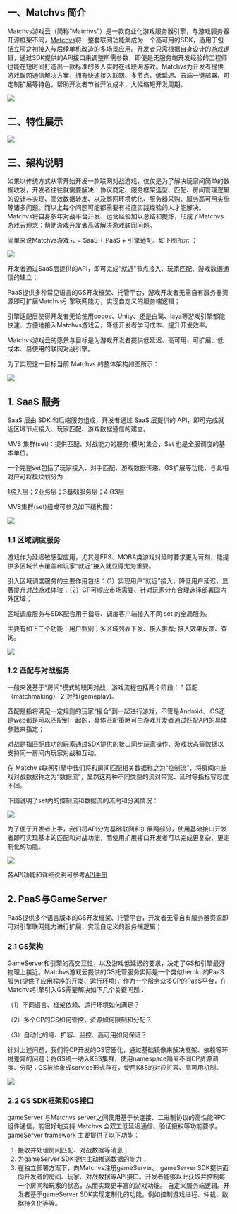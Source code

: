 
## 一、Matchvs 简介

Matchvs游戏云（简称“Matchvs”）是一款商业化游戏服务器引擎，与游戏服务器开源框架不同，[Matchvs](http://www.matchvs.com/)将一整套联网功能集成为一个高可用的SDK，适用于包括立项之初接入与后续单机改造的多场景应用。开发者只需根据自身设计的游戏逻辑，通过SDK提供的API接口来调整所需参数，即便是无服务端开发经验的工程师也能在短时间打造出一款标准的多人实时在线联网游戏。Matchvs为开发者提供游戏联网通信解决方案，拥有快速接入联网、多节点、低延迟、云端一键部署、可定制扩展等特色，帮助开发者节省开发成本，大幅缩短开发周期。

![](http://imgs.matchvs.com/static/Introduction3.png)


## 二、特性展示  

![](http://imgs.matchvs.com/static/guangwang/texing.png)

## 三、架构说明

如果以传统方式从零开始开发一款联网对战游戏，仅仅是为了解决玩家间简单的数据收发，开发者往往就需要解决：协议商定、服务框架选型、匹配、房间管理逻辑的设计与实现、高效数据转发、以及弱网环境优化、服务器采购、服务高可用实施等诸多问题。而以上每个问题可能都需要有相应实践经验的人才能解决。Matchvs将自身多年对战平台开发、运营经验加以总结和提炼，形成了Matchvs游戏云理念：帮助游戏开发者高效解决游戏联网问题。

简单来说Matchvs游戏云 = SaaS + PaaS + 引擎适配。如下图所示 ：

![](http://imgs.matchvs.com/static/guangwang/paas1.png)

开发者通过SaaS层提供的API，即可完成“就近”节点接入、玩家匹配、游戏数据通信的建立；

PaaS提供多种常见语言的GS开发框架、托管平台，游戏开发者无需自有服务器资源即可扩展Matchvs引擎联网能力，实现自定义的服务端逻辑；

引擎适配层使得开发者无论使用cocos、Unity、还是白鹭、laya等游戏引擎都能快速、方便地接入Matchvs游戏云，降低开发者学习成本、提升开发效率。

Matchvs游戏云的愿景与目标是为游戏开发者提供低延迟、高可用、可扩展、低成本、易使用的联网对战引擎。

为了实现这一目标当前 Matchvs 的整体架构如图所示：

![](http://imgs.matchvs.com/static/guangwang/paas9.png)

## 1. SaaS 服务

SaaS 层由 SDK 和后端服务组成，开发者通过 SaaS  层提供的 API，即可完成就近区域节点接入、玩家匹配、游戏数据通信的建立。

MVS 集群(set)：提供匹配、对战能力的服务(模块)集合，Set 也是全服调度的基本单位。

一个完整set包括了玩家接入、对手匹配、游戏数据传递、GS扩展等功能，与此相对应可将模块划分为

1接入层；2业务层；3基础服务层；4 GS层

MVS集群(set)组成可参见如下结构图：

![](http://imgs.matchvs.com/static/guangwang/paas2.png)

### 1.1 区域调度服务

游戏作为延迟敏感型应用，尤其是FPS、MOBA类游戏对延时要求更为苛刻，能提供多区域节点覆盖和玩家“就近”接入就显得尤为重要。

引入区域调度服务的主要作用包括：（1）实现用户“就近”接入，降低用户延迟，显著提升对战游戏体验；（2）CP可顺应市场需要、针对玩家分布合理选择部署国内外区域；

区域调度服务与SDK配合用于指导、调度客户端接入不同 set 的全局服务。

主要有如下三个功能：用户甄别；多区域列表下发、接入推荐; 接入效果反馈、查询。

![](http://imgs.matchvs.com/static/guangwang/paas3.png)

### 1.2 **匹配与对战服务**

一般来说基于“房间”模式的联网对战，游戏流程包括两个阶段： 1 匹配（matchmaking） 2 对战(gameplay)。

匹配是指将满足一定规则的玩家“撮合”到一起进行游戏，不管是Android、iOS还是web都是可以匹配到一起的，具体匹配策略可由游戏开发者通过匹配API的具体参数来指定；

对战是指匹配成功的玩家通过SDK提供的接口同步玩家操作、游戏状态等数据以支持同一房间内玩家对战和互动。

在 Matchv s联网引擎中我们将和房间匹配相关数据称之为“控制流”，将房间内游戏对战数据称之为“数据流”，显然这两种不同类型的流对带宽、延时等指标容忍度不同。

下图说明了set内的控制流和数据流的流向和分离情况：

![](http://imgs.matchvs.com/static/guangwang/paas4.png)

为了便于开发者上手，我们将API分为基础联网和扩展两部分，使用基础接口开发者即可实现基本的匹配和对战功能，而使用扩展接口开发者可以完成更复杂、更定制化的功能。

![](http://imgs.matchvs.com/static/guangwang/paas5.png)

各API功能和详细说明可参考[API手册](http://www.matchvs.com/service?page=JavaScript)

## 2. PaaS与GameServer

PaaS提供多个语言版本的GS开发框架、托管平台，开发者无需自有服务器资源即可对引擎联网能力进行扩展，实现自定义的服务端逻辑； 

### 2.1 GS架构

GameServer和引擎的高交互性，以及游戏低延迟的要求，决定了GS和引擎最好物理上接近。Matchvs游戏云提供的GS托管服务实际是一个类似heroku的PaaS服务(提供了应用程序的开发、运行环境)，作为一个服务众多CP的PaaS平台，在Matchvs引擎引入GS需要解决如下几个关键问题：

（1）不同语言、框架依赖、运行环境如何满足？

（2）多个CP的GS如何管控，资源如何限制和分配？

（3）自动化的缩、扩容、监控、高可用如何保证？

针对上述问题，我们将CP开发的GS容器化，通过基础镜像来解决框架、依赖等环境差异的问题；将GS统一纳入K8S集群，使用namespace隔离不同CP资源调度、分配；GS被抽象成service形式存在，使用K8S的对应扩容、高可用机制。

![](http://imgs.matchvs.com/static/guangwang/paas6.png)

### 2.2 GS SDK框架和GS接口

gameServer 与Matchvs server之间使用基于长连接、二进制协议的高性能RPC组件通信，能很好地支持 Matchvs 全双工低延迟通信、验证授权等功能要求。 gameServer framework 主要提供了以下功能： 

1. 接收并处理房间匹配、对战数据等消息；
2. 为gameServer SDK提供主动推送数据的能力；
3. 在独立部署方案下，向Matchvs注册gameServer。 gameServer SDK提供面向开发者的房间、玩家、对战数据等API接口。开发者能够以此获取并控制每一个房间和玩家的状态，从而实现更丰富的游戏功能。 自定义服务端逻辑。开发者基于gameServer SDK实现定制化的功能，例如控制游戏进程、仲裁、数据持久化等等。
